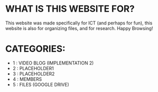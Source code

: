# WHAT IS THIS WEBSITE FOR?
This website was made specifically for ICT (and perhaps for fun), this website is also for organizing files, and for research. Happy Browsing!

# CATEGORIES:
- 1 : VIDEO BLOG (IMPLEMENTATION 2)
- 2 : PLACEHOLDER1
- 3 : PLACEHOLDER2
- 4 : MEMBERS
- 5 : FILES (GOOGLE DRIVE)











